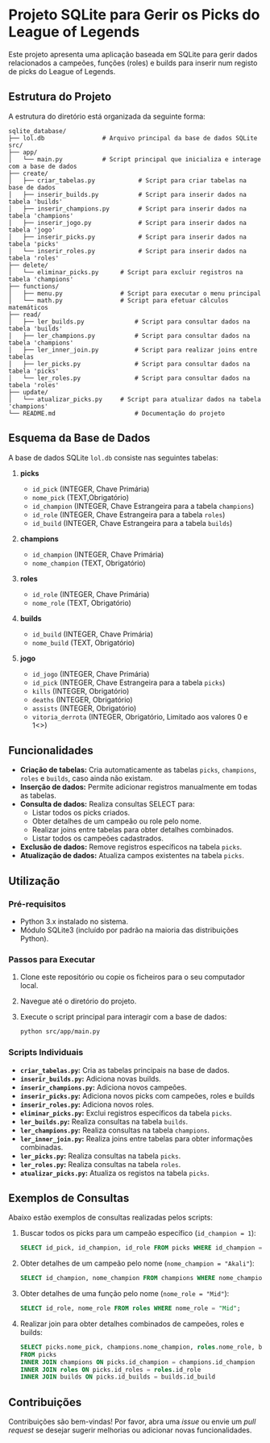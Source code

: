 # Projeto SQLite para Gerir os Picks do League of Legends

Este projeto apresenta uma aplicação baseada em SQLite para gerir dados relacionados a campeões, funções (roles) e builds para inserir num registo de picks do League of Legends.

## Estrutura do Projeto

A estrutura do diretório está organizada da seguinte forma:

```
sqlite_database/
├── lol.db                # Arquivo principal da base de dados SQLite
src/
├── app/
│   └── main.py           # Script principal que inicializa e interage com a base de dados
├── create/
│   ├── criar_tabelas.py            # Script para criar tabelas na base de dados
│   ├── inserir_builds.py           # Script para inserir dados na tabela 'builds'
│   ├── inserir_champions.py        # Script para inserir dados na tabela 'champions'
│   ├── inserir_jogo.py             # Script para inserir dados na tabela 'jogo'
│   ├── inserir_picks.py            # Script para inserir dados na tabela 'picks'
│   └── inserir_roles.py            # Script para inserir dados na tabela 'roles'
├── delete/
│   └── eliminar_picks.py      # Script para excluir registros na tabela 'champions'
├── functions/
│   ├── menu.py                # Script para executar o menu principal
│   └── math.py                # Script para efetuar cálculos matemáticos
├── read/
│   ├── ler_builds.py              # Script para consultar dados na tabela 'builds'
│   ├── ler_champions.py           # Script para consultar dados na tabela 'champions'
│   ├── ler_inner_join.py          # Script para realizar joins entre tabelas
│   ├── ler_picks.py               # Script para consultar dados na tabela 'picks'
│   └── ler_roles.py               # Script para consultar dados na tabela 'roles'
├── update/
│   └── atualizar_picks.py     # Script para atualizar dados na tabela 'champions'
└── README.md                      # Documentação do projeto
```

## Esquema da Base de Dados

A base de dados SQLite `lol.db` consiste nas seguintes tabelas:

1. **picks**
   - `id_pick` (INTEGER, Chave Primária)
   - `nome_pick` (TEXT,Obrigatório)
   - `id_champion` (INTEGER, Chave Estrangeira para a tabela `champions`)
   - `id_role` (INTEGER, Chave Estrangeira para a tabela `roles`)
   - `id_build` (INTEGER, Chave Estrangeira para a tabela `builds`)

2. **champions**
   - `id_champion` (INTEGER, Chave Primária)
   - `nome_champion` (TEXT, Obrigatório)

3. **roles**
   - `id_role` (INTEGER, Chave Primária)
   - `nome_role` (TEXT, Obrigatório)

4. **builds**
   - `id_build` (INTEGER, Chave Primária)
   - `nome_build` (TEXT, Obrigatório)

5. **jogo**
   - `id_jogo` (INTEGER, Chave Primária)
   - `id_pick` (INTEGER, Chave Estrangeira para a tabela `picks`)
   - `kills` (INTEGER, Obrigatório)
   - `deaths` (INTEGER, Obrigatório)
   - `assists` (INTEGER, Obrigatório)
   - `vitoria_derrota` (INTEGER, Obrigatório, Limitado aos valores 0 e 1<>)


## Funcionalidades

- **Criação de tabelas:** Cria automaticamente as tabelas `picks`, `champions`, `roles` e `builds`, caso ainda não existam.
- **Inserção de dados:** Permite adicionar registros manualmente em todas as tabelas.
- **Consulta de dados:** Realiza consultas SELECT para:
  - Listar todos os picks criados.
  - Obter detalhes de um campeão ou role pelo nome.
  - Realizar joins entre tabelas para obter detalhes combinados.
  - Listar todos os campeões cadastrados.
- **Exclusão de dados:** Remove registros específicos na tabela `picks`.
- **Atualização de dados:** Atualiza campos existentes na tabela `picks`.

## Utilização

### Pré-requisitos

- Python 3.x instalado no sistema.
- Módulo SQLite3 (incluído por padrão na maioria das distribuições Python).

### Passos para Executar

1. Clone este repositório ou copie os ficheiros para o seu computador local.
2. Navegue até o diretório do projeto.
3. Execute o script principal para interagir com a base de dados:

   ```bash
   python src/app/main.py
   ```

### Scripts Individuais

- **`criar_tabelas.py`:** Cria as tabelas principais na base de dados.
- **`inserir_builds.py`:** Adiciona novas builds.
- **`inserir_champions.py`:** Adiciona novos campeões.
- **`inserir_picks.py`:** Adiciona novos picks com campeões, roles e builds
- **`inserir_roles.py`:** Adiciona novos roles.
- **`eliminar_picks.py`:** Exclui registros específicos da tabela `picks`.
- **`ler_builds.py`:** Realiza consultas na tabela `builds`.
- **`ler_champions.py`:** Realiza consultas na tabela `champions`.
- **`ler_inner_join.py`:** Realiza joins entre tabelas para obter informações combinadas.
- **`ler_picks.py`:** Realiza consultas na tabela `picks`.
- **`ler_roles.py`:** Realiza consultas na tabela `roles`.
- **`atualizar_picks.py`:** Atualiza os registos na tabela `picks`.



## Exemplos de Consultas

Abaixo estão exemplos de consultas realizadas pelos scripts:

1. Buscar todos os picks para um campeão específico (`id_champion = 1`):
   ```sql
   SELECT id_pick, id_champion, id_role FROM picks WHERE id_champion = 1;
   ```

2. Obter detalhes de um campeão pelo nome (`nome_champion = "Akali"`):
   ```sql
   SELECT id_champion, nome_champion FROM champions WHERE nome_champion = "Akali";
   ```

3. Obter detalhes de uma função pelo nome (`nome_role = "Mid"`):
   ```sql
   SELECT id_role, nome_role FROM roles WHERE nome_role = "Mid";
   ```

4. Realizar join para obter detalhes combinados de campeões, roles e builds:
   ```sql
   SELECT picks.nome_pick, champions.nome_champion, roles.nome_role, builds.nome_build
   FROM picks
   INNER JOIN champions ON picks.id_champion = champions.id_champion
   INNER JOIN roles ON picks.id_roles = roles.id_role
   INNER JOIN builds ON picks.id_builds = builds.id_build
   ```

## Contribuições

Contribuições são bem-vindas! Por favor, abra uma *issue* ou envie um *pull request* se desejar sugerir melhorias ou adicionar novas funcionalidades.
